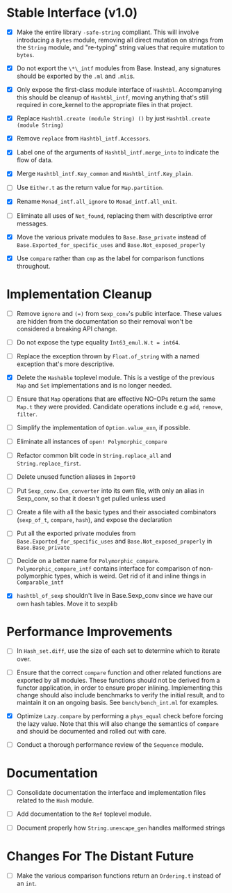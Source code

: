 # Stable Interface (v1.0)

  - [X] Make the entire library `-safe-string` compliant. This will involve
    introducing a `Bytes` module, removing all direct mutation on strings from
    the `String` module, and "re-typing" string values that require mutation to
    `bytes`.

  - [X] Do not export the `\*\_intf` modules from Base. Instead, any signatures
    should be exported by the `.ml` and `.mli`s.

  - [X] Only expose the first-class module interface of `Hashtbl`. Accompanying
    this should be cleanup of `Hashtbl_intf`, moving anything that's still
    required in core_kernel to the appropriate files in that project.

  - [X] Replace `Hashtbl.create (module String) ()` by just
    `Hashtbl.create (module String)`

  - [X] Remove `replace` from `Hashtbl_intf.Accessors`.

  - [X] Label one of the arguments of `Hashtbl_intf.merge_into` to indicate the
    flow of data.

  - [X] Merge `Hashtbl_intf.Key_common` and `Hashtbl_intf.Key_plain`.

  - [ ] Use `Either.t` as the return value for `Map.partition`.

  - [X] Rename `Monad_intf.all_ignore` to `Monad_intf.all_unit`.

  - [ ] Eliminate all uses of `Not_found`, replacing them with descriptive error messages.

  - [X] Move the various private modules to `Base.Base_private`
    instead of `Base.Exported_for_specific_uses` and `Base.Not_exposed_properly`

  - [X] Use `compare` rather than `cmp` as the label for comparison functions
    throughout.

# Implementation Cleanup

  - [ ] Remove `ignore` and `(=)` from `Sexp_conv`'s public interface. These
    values are hidden from the documentation so their removal won't be
    considered a breaking API change.

  - [ ] Do not expose the type equality `Int63_emul.W.t = int64`.

  - [ ] Replace the exception thrown by `Float.of_string` with a named
    exception that's more descriptive.

  - [X] Delete the `Hashable` toplevel module. This is a vestige of the previous
    `Map` and `Set` implementations and is no longer needed.

  - [ ] Ensure that `Map` operations that are effective NO-OPs return the same
    `Map.t` they were provided. Candidate operations include e.g `add`, `remove`,
    `filter`.

  - [ ] Simplify the implementation of `Option.value_exn`, if possible.

  - [ ] Eliminate all instances of `open! Polymorphic_compare`

  - [ ] Refactor common blit code in `String.replace_all` and `String.replace_first`.

  - [ ] Delete unused function aliases in `Import0`

  - [ ] Put `Sexp_conv.Exn_converter` into its own file, with only an
        alias in Sexp_conv, so that it doesn't get pulled unless used

  - [ ] Create a file with all the basic types and their associated
        combinators (`sexp_of_t`, `compare`, `hash`), and expose the
        declaration

  - [ ] Put all the exported private modules from
    `Base.Exported_for_specific_uses` and `Base.Not_exposed_properly`
    in `Base.Base_private`

  - [ ] Decide on a better name for `Polymorphic_compare`.
        `Polymorphic_compare_intf` contains interface for comparison
        of non-polymorphic types, which is weird. Get rid of it and
        inline things in `Comparable_intf`

  - [X] `hashtbl_of_sexp` shouldn't live in Base.Sexp_conv since we
    have our own hash tables. Move it to sexplib

# Performance Improvements

  - [ ] In `Hash_set.diff`, use the size of each set to determine which to iterate
    over.

  - [ ] Ensure that the correct `compare` function and other related functions are
    exported by all modules. These functions should not be derived from
    a functor application, in order to ensure proper inlining. Implementing
    this change should also include benchmarks to verify the initial result,
    and to maintain it on an ongoing basis. See `bench/bench_int.ml` for
    examples.

  - [X] Optimize `Lazy.compare` by performing a `phys_equal` check before
    forcing the lazy value. Note that this will also change the semantics of
    `compare` and should be documented and rolled out with care.

  - [ ] Conduct a thorough performance review of the `Sequence` module.

# Documentation

  - [ ] Consolidate documentation the interface and implementation files
    related to the `Hash` module.

  - [ ] Add documentation to the `Ref` toplevel module.

  - [ ] Document properly how `String.unescape_gen` handles malformed strings

# Changes For The Distant Future

  - [ ] Make the various comparison functions return an `Ordering.t`
    instead of an `int`.
